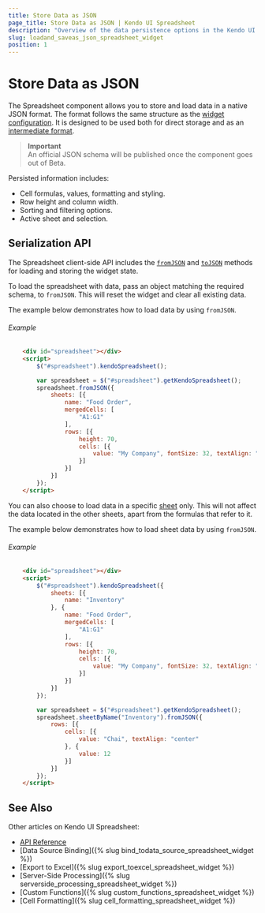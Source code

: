 ```yaml
---
title: Store Data as JSON
page_title: Store Data as JSON | Kendo UI Spreadsheet
description: "Overview of the data persistence options in the Kendo UI Spreadsheet widget."
slug: loadand_saveas_json_spreadsheet_widget
position: 1
---
```


# Store Data as JSON

The Spreadsheet component allows you to store and load data in a native JSON format. The format follows the same structure as the [widget configuration](/api/javascript/ui/spreadsheet#configuration). It is designed to be used both for direct storage and as an [intermediate format](server-side-processing).

> **Important**  
> An official JSON schema will be published once the component goes out of Beta.

Persisted information includes:

* Cell formulas, values, formatting and styling.
* Row height and column width.
* Sorting and filtering options.
* Active sheet and selection.

## Serialization API

The Spreadsheet client-side API includes the [`fromJSON`](/api/javascript/ui/spreadsheet#methods-fromJSON) and [`toJSON`](http://localhost/kendo-ui/api/javascript/ui/spreadsheet#methods-toJSON) methods for loading and storing the widget state.

To load the spreadsheet with data, pass an object matching the required schema, to `fromJSON`. This will reset the widget and clear all existing data.

The example below demonstrates how to load data by using `fromJSON`.

###### Example

```html
    <div id="spreadsheet"></div>
    <script>
        $("#spreadsheet").kendoSpreadsheet();

        var spreadsheet = $("#spreadsheet").getKendoSpreadsheet();
        spreadsheet.fromJSON({
            sheets: [{
                name: "Food Order",
                mergedCells: [
                    "A1:G1"
                ],
                rows: [{
                    height: 70,
                    cells: [{
                        value: "My Company", fontSize: 32, textAlign: "center"
                    }]
                }]
            }]
        });
    </script>
```

You can also choose to load data in a specific [sheet](/api/javascript/spreadsheet/sheet) only. This will not affect the data located in the other sheets, apart from the formulas that refer to it.

The example below demonstrates how to load sheet data by using `fromJSON`.

###### Example

```html
    <div id="spreadsheet"></div>
    <script>
        $("#spreadsheet").kendoSpreadsheet({
            sheets: [{
                name: "Inventory"
            }, {
                name: "Food Order",
                mergedCells: [
                    "A1:G1"
                ],
                rows: [{
                    height: 70,
                    cells: [{
                        value: "My Company", fontSize: 32, textAlign: "center"
                    }]
                }]
            }]
        });

        var spreadsheet = $("#spreadsheet").getKendoSpreadsheet();
        spreadsheet.sheetByName("Inventory").fromJSON({
            rows: [{
                cells: [{
                    value: "Chai", textAlign: "center"
                }, {
                    value: 12
                }]
            }]
        });
    </script>
```

## See Also

Other articles on Kendo UI Spreadsheet:

* [API Reference](/api/javascript/ui/spreadsheet)
* [Data Source Binding]({% slug bind_todata_source_spreadsheet_widget %})
* [Export to Excel]({% slug export_toexcel_spreadsheet_widget %})
* [Server-Side Processing]({% slug serverside_processing_spreadsheet_widget %})
* [Custom Functions]({% slug custom_functions_spreadsheet_widget %})
* [Cell Formatting]({% slug cell_formatting_spreadsheet_widget %})

